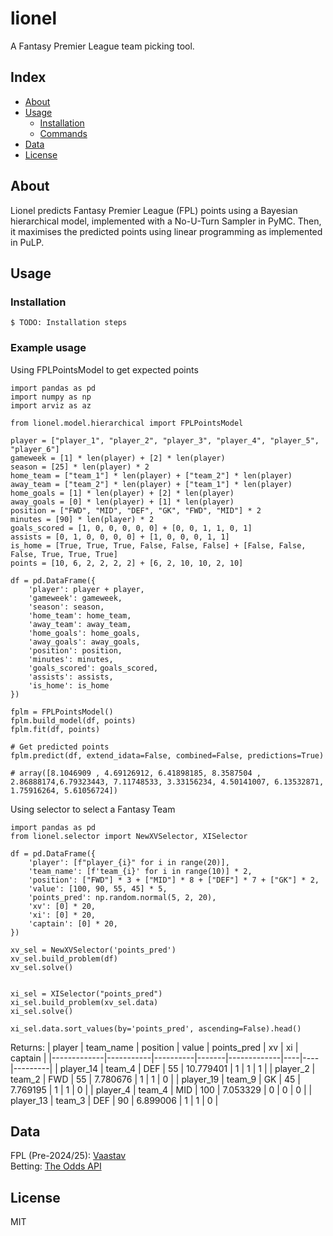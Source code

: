 # lionel
A Fantasy Premier League team picking tool.

## Index

- [About](#about)
- [Usage](#usage)
  - [Installation](#installation)
  - [Commands](#commands)
- [Data](#Data)
- [License](#license)

## About
Lionel predicts Fantasy Premier League (FPL) points using a Bayesian hierarchical model, implemented with a No-U-Turn Sampler in PyMC. Then, it maximises the predicted points using linear programming as implemented in PuLP.

## Usage

### Installation

```
$ TODO: Installation steps
```

### Example usage

Using FPLPointsModel to get expected points
```
import pandas as pd
import numpy as np
import arviz as az

from lionel.model.hierarchical import FPLPointsModel

player = ["player_1", "player_2", "player_3", "player_4", "player_5", "player_6"] 
gameweek = [1] * len(player) + [2] * len(player)
season = [25] * len(player) * 2
home_team = ["team_1"] * len(player) + ["team_2"] * len(player)
away_team = ["team_2"] * len(player) + ["team_1"] * len(player)
home_goals = [1] * len(player) + [2] * len(player)
away_goals = [0] * len(player) + [1] * len(player)
position = ["FWD", "MID", "DEF", "GK", "FWD", "MID"] * 2
minutes = [90] * len(player) * 2
goals_scored = [1, 0, 0, 0, 0, 0] + [0, 0, 1, 1, 0, 1]
assists = [0, 1, 0, 0, 0, 0] + [1, 0, 0, 0, 1, 1]
is_home = [True, True, True, False, False, False] + [False, False, False, True, True, True]
points = [10, 6, 2, 2, 2, 2] + [6, 2, 10, 10, 2, 10]

df = pd.DataFrame({
    'player': player + player, 
    'gameweek': gameweek, 
    'season': season, 
    'home_team': home_team, 
    'away_team': away_team, 
    'home_goals': home_goals, 
    'away_goals': away_goals, 
    'position': position, 
    'minutes': minutes, 
    'goals_scored': goals_scored, 
    'assists': assists, 
    'is_home': is_home
})

fplm = FPLPointsModel()
fplm.build_model(df, points)
fplm.fit(df, points)

# Get predicted points
fplm.predict(df, extend_idata=False, combined=False, predictions=True)

# array([8.1046909 , 4.69126912, 6.41898185, 8.3587504 , 2.86888174,6.79323443, 7.11748533, 3.33156234, 4.50141007, 6.13532871, 1.75916264, 5.61056724])
```

Using selector to select a Fantasy Team 

```
import pandas as pd
from lionel.selector import NewXVSelector, XISelector

df = pd.DataFrame({
    'player': [f"player_{i}" for i in range(20)],
    'team_name': [f'team_{i}' for i in range(10)] * 2,
    'position': ["FWD"] * 3 + ["MID"] * 8 + ["DEF"] * 7 + ["GK"] * 2,
    'value': [100, 90, 55, 45] * 5,
    'points_pred': np.random.normal(5, 2, 20),
    'xv': [0] * 20,
    'xi': [0] * 20,
    'captain': [0] * 20,
})

xv_sel = NewXVSelector('points_pred')
xv_sel.build_problem(df)
xv_sel.solve()


xi_sel = XISelector("points_pred")
xi_sel.build_problem(xv_sel.data)
xi_sel.solve()

xi_sel.data.sort_values(by='points_pred', ascending=False).head()
```
Returns:
| player      | team_name | position | value | points_pred | xv | xi | captain |
|-------------|-----------|----------|-------|-------------|----|----|---------|
| player_14   | team_4    | DEF      | 55    | 10.779401   | 1  | 1  | 1       |
| player_2    | team_2    | FWD      | 55    | 7.780676    | 1  | 1  | 0       |
| player_19   | team_9    | GK       | 45    | 7.769195    | 1  | 1  | 0       |
| player_4    | team_4    | MID      | 100   | 7.053329    | 0  | 0  | 0       |
| player_13   | team_3    | DEF      | 90    | 6.899006    | 1  | 1  | 0       |


## Data
FPL (Pre-2024/25): [Vaastav](https://github.com/vaastav/Fantasy-Premier-League)  
Betting: [The Odds API](https://the-odds-api.com)


##  License
MIT




